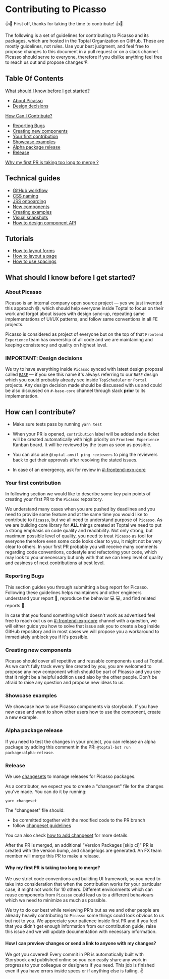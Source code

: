 # Contributing to Picasso

👍🎉 First off, thanks for taking the time to contribute! 👍🎉

The following is a set of guidelines for contributing to Picasso and its packages, which are hosted in the Toptal Organization on GitHub. These are mostly guidelines, not rules. Use your best judgment, and feel free to propose changes to this document in a pull request or on a slack channel. Picasso should serve to everyone, therefore if you dislike anything feel free to reach us out and propose changes 💗.

## Table Of Contents

[What should I know before I get started?](#what-should-i-know-before-i-get-started)

- [About Picasso](#about-picasso)
- [Design decisions](#design-decisions)

[How Can I Contribute?](#how-can-i-contribute)

- [Reporting Bugs](#reporting-bugs)
- [Creating new components](#creating-new-components)
- [Your first contribution](#your-first-contribution)
- [Showcase examples](#showcase-examples)
- [Alpha package release](#alpha-package-release)
- [Release](#release)

[Why my first PR is taking too long to merge ?](#why-my-first-pr-is-taking-too-long-to-merge-)

## Technical guides

- [GitHub workflow](docs/contribution/github-workflow.md)
- [CSS naming](docs/contribution/css-naming.md)
- [JSS onboarding](docs/contribution/jss-onboarding.md)
- [New components](docs/contribution/new-component-creation.md)
- [Creating examples](docs/contribution/creating-examples.md)
- [Visual snapshots](docs/contribution/visual-testing.md)
- [How to design component API](docs/contribution/component-api.md)

## Tutorials

- [How to layout forms](https://picasso.toptal.net/?path=/story/tutorials-folder--how-to-layout-forms)
- [How to layout a page](https://picasso.toptal.net/?path=/story/tutorials-folder--how-to-layout-a-page)
- [How to use spacings](https://picasso.toptal.net/?path=/story/tutorials-folder--how-to-use-spacings)

## What should I know before I get started?

### About Picasso

Picasso is an internal company open source project &mdash; yes we just invented this approach 😄, which should help everyone inside Toptal to focus on their work and forgot about issues with design sync-up, repeating same implementations of UI/UX patterns, and follow same conventions in all FE projects.

Picasso is considered as project of everyone but on the top of that `Frontend Experience` team has ownership of all code and we are maintaining and keeping consistency and quality on highest level.

### IMPORTANT: Design decisions

We try to have everything inside `Picasso` synced with latest design proposal called [`BASE`](https://design.toptal.net/) &mdash; if you see this name it's always referring to our `BASE` design which you could probably already see inside `TopScheduler` or `Portal` projects. Any design decision made should be discussed with us and could be also discussed on `#-base-core` channel through slack **prior** to its implementation.

## How can I contribute?

- Make sure tests pass by running `yarn test`

- When your PR is opened, `contribution` label will be added and a ticket will be created automatically with high priority on `Frontend Experience` Kanban board. It will be reviewed by the team as soon as possible.

- You can also use `@toptal-anvil ping reviewers` to ping the reviewers back to get their approvals after resolving the stated issues.

- In case of an emergency, ask for review in [#-frontend-exp-core](https://toptal-core.slack.com/archives/CERF5NHT3)

### Your first contribution

In following section we would like to describe some key pain points of creating your first PR to the `Picasso` repository.

We understand many cases when you are pushed by deadlines and you need to provide some feature and at the same time you would like to contribute to `Picasso`, but we all need to understand purpose of `Picasso`. As we are building core library for **ALL** things created at Toptal we need to put a strong emphasis on code quality and readability. Not only strong, but maximum possible level of quality, you need to treat `Picasso` as tool for everyone therefore even some code looks clear to you, it might not be very clear to others. In your first PR probably you will receive many comments regarding code conventions, codestyle and refactoring your code, which may look to you unnecessary but only with that we can keep level of quality and easiness of next contributions at best level.

### Reporting Bugs

This section guides you through submitting a bug report for Picasso. Following these guidelines helps maintainers and other engineers understand your report 📝, reproduce the behavior 💻 💻, and find related reports 🔎.

In case that you found something which doesn't work as advertised feel free to reach out us on [#-frontend-exp-core](https://toptal-core.slack.com/archives/CERF5NHT3) channel with a question, we will either guide you how to solve that issue ask you to create a bug inside GitHub repository and in most cases we will propose you a workaround to immediately unblock you if it's possible.

### Creating new components

Picasso should cover all repetitive and reusable components used at Toptal. As we can't fully track every line created by you, you are welcomed to propose any new component which should be part of Picasso and you see that it might be a helpful addition used also by the other people. Don't be afraid to raise any question and propose new ideas to us.

### Showcase examples

We showcase how to use Picasso components via storybook. If you have new case and want to show other users how to use the component, create a new example.

### Alpha package release

If you need to test the changes in your project, you can release an alpha package by adding this comment in the PR: `@toptal-bot run package:alpha-release`.

### Release

We use [changesets](https://github.com/atlassian/changesets) to manage releases for Picasso packages.

As a contributor, we expect you to create a "changeset" file for the changes you've made. You can do it by running:

```
yarn changeset
```

The "changeset" file should:

- be committed together with the modified code to the PR branch
- follow [changeset guidelines](./docs/contribution/changeset-guidelines.md)

You can also check [how to add changeset](https://github.com/atlassian/changesets/blob/main/docs/adding-a-changeset.md) for more details.

After the PR is merged, an additional "Version Packages [skip ci]" PR is created with the version bump, and changelogs are generated. An FX team member will merge this PR to make a release.

#### Why my first PR is taking too long to merge?

We use strict code conventions and building UI framework, so you need to take into consideration that when the contribution works for your particular case, it might not work for 10 others. Different environments which can reuse components from `Picasso` could lead us to a different behaviours which we need to minimize as much as possible.

We try to do our best while reviewing PR's but as we and other people are already heavily contributing to `Picasso` some things could look obvious to us but not to you. We appreciate your patience inside first PR and if you feel that you didn't get enough information from our contribution guide, raise this issue and we will update documentation with necessary information.

#### How I can preview changes or send a link to anyone with my changes?

We got you covered! Every commit in PR is automatically built with Storybook and published online so you can easily share any work in progress to your colleague or designers if you need. This job is finished even if you have errors inside specs or if anything else is failing. ✌️
